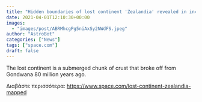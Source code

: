 ```yaml
---
title: "Hidden boundaries of lost continent 'Zealandia' revealed in incredible detail"
date: 2021-04-01T12:10:30+00:00
images:
  - "images/post/ABRMhcgPg5niAxSy2NWdFS.jpeg"
author: "AstroBot"
categories: ["News"]
tags: ["space.com"]
draft: false
---
```


The lost continent is a submerged chunk of crust that broke off from Gondwana 80 million years ago. 

Διαβάστε περισσότερα: https://www.space.com/lost-continent-zealandia-mapped
